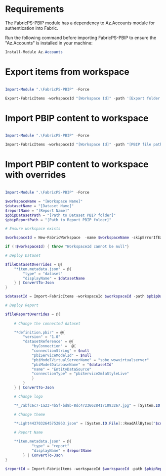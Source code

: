# Requirements

The FabricPS-PBIP module has a dependency to Az.Accounts module for authentication into Fabric.

Run the following command before importing FabricPS-PBIP to ensure the "Az.Accounts" is installed in your machine:

```powershell
Install-Module Az.Accounts
```

# Export items from workspace

```powershell

Import-Module ".\FabricPS-PBIP" -Force

Export-FabricItems -workspaceId "[Workspace Id]" -path '[Export folder file path]'

```

# Import PBIP content to workspace

```powershell

Import-Module ".\FabricPS-PBIP" -Force

Import-FabricItems -workspaceId "[Workspace Id]" -path "[PBIP file path]"

```

# Import PBIP content to workspace with overrides

```powershell

Import-Module ".\FabricPS-PBIP" -Force

$workspaceName = "[Workspace Name]"
$datasetName = "[Dataset Name]"
$reportName = "[Report Name]"
$pbipDatasetPath = "[Path to Dataset PBIP folder]"
$pbipReportPath = "[Path to Report PBIP folder]"

# Ensure workspace exists

$workspaceId = New-FabricWorkspace  -name $workspaceName -skipErrorIfExists

if (!$workspaceId) { throw "WorkspaceId cannot be null"}

# Deploy Dataset

$fileDatasetOverrides = @{    
    "*item.metadata.json" = @{
        "type" = "dataset"
        "displayName" = $datasetName
    } | ConvertTo-Json
}

$datasetId = Import-FabricItems -workspaceId $workspaceId -path $pbipDatasetPath -fileOverrides $fileDatasetOverrides

# Deploy Report

$fileReportOverrides = @{
    
    # Change the connected dataset

    "*definition.pbir" = @{
        "version" = "1.0"
        "datasetReference" = @{          
            "byConnection" =  @{
            "connectionString" = $null
            "pbiServiceModelId" = $null
            "pbiModelVirtualServerName" = "sobe_wowvirtualserver"
            "pbiModelDatabaseName" = "$datasetId"                
            "name" = "EntityDataSource"
            "connectionType" = "pbiServiceXmlaStyleLive"
            }
        }
    } | ConvertTo-Json

    # Change logo

    "*_7abfc6c7-1a23-4b5f-bd8b-8dc472366284171093267.jpg" = [System.IO.File]::ReadAllBytes("$currentPath\sample-resources\logo2.jpg")

    # Change theme
    
    "*Light4437032645752863.json" = [System.IO.File]::ReadAllBytes("$currentPath\sample-resources\theme_dark.json")

    # Report Name

    "*item.metadata.json" = @{
            "type" = "report"
            "displayName" = $reportName
        } | ConvertTo-Json
}

$reportId = Import-FabricItems -workspaceId $workspaceId -path $pbipReportPath -fileOverrides $fileReportOverrides

```